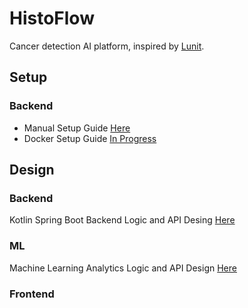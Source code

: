 # HistoFlow

Cancer detection AI platform, inspired by [Lunit](https://www.lunit.io/).

## Setup

### Backend

- Manual Setup Guide [Here](./docs/setup/backend/manual.kot.md)
- Docker Setup Guide [In Progress]()

## Design

### Backend

Kotlin Spring Boot Backend Logic and API Desing [Here](./docs/design/backend.md)

### ML

Machine Learning Analytics Logic and API Design [Here](./docs/design/ml.md)

### Frontend
